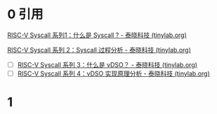 # 0 引用

[RISC-V Syscall 系列1：什么是 Syscall ? - 泰晓科技 (tinylab.org)](https://tinylab.org/riscv-syscall-part1-usage/)

[RISC-V Syscall 系列 2：Syscall 过程分析 - 泰晓科技 (tinylab.org)](https://tinylab.org/riscv-syscall-part2-procedure/#handle_exception)

- [ ] [RISC-V Syscall 系列 3：什么是 vDSO？ - 泰晓科技 (tinylab.org)](https://tinylab.org/riscv-syscall-part3-vdso-overview/)
- [ ] [RISC-V Syscall 系列 4：vDSO 实现原理分析 - 泰晓科技 (tinylab.org)](https://tinylab.org/riscv-syscall-part4-vdso-implementation/)

# 1 